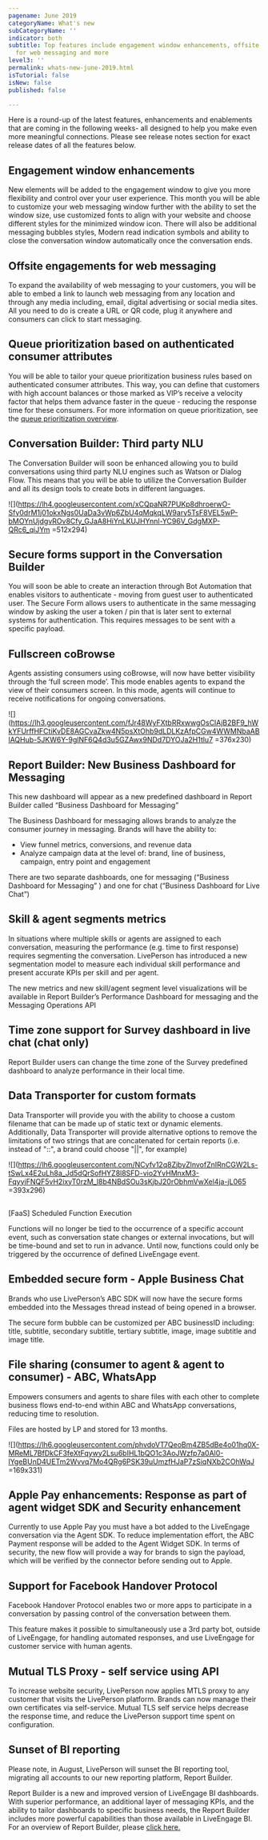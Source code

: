 ```yaml
---
pagename: June 2019
categoryName: What's new
subCategoryName: ''
indicator: both
subtitle: Top features include engagement window enhancements, offsite engagements
  for web messaging and more
level3: ''
permalink: whats-new-june-2019.html
isTutorial: false
isNew: false
published: false

---
```

Here is a round-up of the latest features, enhancements and enablements that are coming in the following weeks- all designed to help you make even more meaningful connections. Please see release notes section for exact release dates of all the features below.

## Engagement window enhancements

New elements will be added to the engagement window to give you more flexibility and control over your user experience. This month you will be able to customize your web messaging window further with the ability to set the window size, use customized fonts to align with your website and choose different styles for the minimized window icon. There will also be additional messaging bubbles styles, Modern read indication symbols and ability to close the conversation window automatically once the conversation ends.

## Offsite engagements for web messaging

To expand the availability of web messaging to your customers, you will be able to embed a link to launch web messaging from any location and through any media including, email, digital advertising or social media sites. All you need to do is create a URL or QR code, plug it anywhere and consumers can click to start messaging.

## Queue prioritization based on authenticated consumer attributes

You will be able to tailor your queue prioritization business rules based on authenticated consumer attributes. This way, you can define that customers with high account balances or those marked as VIP’s receive a velocity factor that helps them advance faster in the queue - reducing the response time for these consumers. For more information on queue prioritization, see the [queue prioritization overview](https://knowledge.liveperson.com/contact-center-management-messaging-operations-queue-management-queue-prioritization-overview.html).

## Conversation Builder: Third party NLU

The Conversation Builder will soon be enhanced allowing you to build conversations using third party NLU engines such as Watson or Dialog Flow. This means that you will be able to utilize the Conversation Builder and all its design tools to create bots in different languages.

![](https://lh4.googleusercontent.com/xCQpaNR7PUKp8dhroerwO-Sfy0drM1j01okxNgs0UaDa3vWp6ZbU4qMqkqLW9ary5TsF8VEL5wP-bMOYnUjdgvROv8Cfy_GJaA8HiYnLKUJHYnnl-YC96V_GdgMXP-QRc6_qiJYm =512x294)

## Secure forms support in the Conversation Builder

You will soon be able to create an interaction through Bot Automation that enables visitors to authenticate - moving from guest user to authenticated user. The Secure Form allows users to authenticate in the same messaging window by asking the user a token / pin that is later sent to external systems for authentication. This requires messages to be sent with a specific payload.

## Fullscreen coBrowse

Agents assisting consumers using coBrowse, will now have better visibility through the ‘full screen mode’. This mode enables agents to expand the view of their consumers screen. In this mode, agents will continue to receive notifications for ongoing conversations.

![](https://lh3.googleusercontent.com/fJr48WyFXtbRRxwwgOsClAjB2BF9_hWkYFUrffHFCtiKvDE8AGCvaZkw4N5psXtOhb9dLDLKzAfpCGw4WWMNbaABlAQHub-5JKW6Y-9glNF6Q4d3u5GZAwx9NDd7DYOJa2H1tlu7 =376x230)

## Report Builder: New Business Dashboard for Messaging

This new dashboard will appear as a new predefined dashboard in Report Builder called “Business Dashboard for Messaging”

The Business Dashboard for messaging allows brands to analyze the consumer journey in messaging. Brands will have the ability to:

* View funnel metrics, conversions, and revenue data
* Analyze campaign data at the level of: brand, line of business, campaign, entry point and engagement

There are two separate dashboards, one for messaging (“Business Dashboard for Messaging” ) and one for chat (“Business Dashboard for Live Chat”)

## Skill & agent segments metrics

In situations where multiple skills or agents are assigned to each conversation, measuring the performance (e.g. time to first response) requires segmenting the conversation. LivePerson has introduced a new segmentation model to measure each individual skill performance and present accurate KPIs per skill and per agent.

The new metrics and new skill/agent segment level visualizations will be available in Report Builder’s Performance Dashboard for messaging and the Messaging Operations API

## Time zone support for Survey dashboard in live chat (chat only)

Report Builder users can change the time zone of the Survey predefined dashboard to analyze performance in their local time.

## Data Transporter for custom formats

Data Transporter will provide you with the ability to choose a custom filename that can be made up of static text or dynamic elements. Additionally, Data Transporter will provide alternative options to remove the limitations of two strings that are concatenated for certain reports (i.e. instead of "::", a brand could choose "||", for example)

![](https://lh6.googleusercontent.com/NCyfv12q8ZjbyZlnvofZnIRnCGW2Ls-tSwLx4E2uLh8a_Jd5dQrSofHYZ8l8SFD-vio2YvHMnxM3-FqyyiFNQF5vH2ixyT0rzM_l8b4NBdSOu3sKjbJ20rObhmVwXel4ja-jL065 =393x296)

##   
\[FaaS\] Scheduled Function Execution

Functions will no longer be tied to the occurrence of a specific account event, such as conversation state changes or external invocations, but will be time-bound and set to run in advance. Until now, functions could only be triggered by the occurrence of defined LiveEngage event.

## Embedded secure form - Apple Business Chat

Brands who use LivePerson’s ABC SDK will now have the secure forms embedded into the Messages thread instead of being opened in a browser.

The secure form bubble can be customized per ABC businessID including: title, subtitle, secondary subtitle, tertiary subtitle, image, image subtitle and image title.

## File sharing (consumer to agent & agent to consumer) - ABC, WhatsApp

Empowers consumers and agents to share files with each other to complete business flows end-to-end within ABC and WhatsApp conversations, reducing time to resolution.

Files are hosted by LP and stored for 13 months.

![](https://lh6.googleusercontent.com/phvdoVT7QeoBm4ZB5dBe4o01hq0X-MReML7BfDkCF3feXtFqywy2Lsu6bIHL1bQO1c3AoJWzfp7a0Al0-lYgeBUnD4UETm2Wvvq7Mo4QRg6PSK39uUmzfHJaP7zSiqNXb2COhWqJ =169x331)

## Apple Pay enhancements: Response as part of agent widget SDK and Security enhancement

Currently to use Apple Pay you must have a bot added to the LiveEngage conversation via the Agent SDK. To reduce implementation effort, the ABC Payment response will be added to the Agent Widget SDK. In terms of security, the new flow will provide a way for brands to sign the payload, which will be verified by the connector before sending out to Apple.

## Support for Facebook Handover Protocol

Facebook Handover Protocol enables two or more apps to participate in a conversation by passing control of the conversation between them.

This feature makes it possible to simultaneously use a 3rd party bot, outside of LiveEngage, for handling automated responses, and use LiveEngage for customer service with human agents.

## Mutual TLS Proxy - self service using API

To increase website security, LivePerson now applies MTLS proxy to any customer that visits the LivePerson platform. Brands can now manage their own certificates via self-service. Mutual TLS self service helps decrease the response time, and reduce the LivePerson support time spent on configuration.

## Sunset of BI reporting

Please note, in August, LivePerson will sunset the BI reporting tool, migrating all accounts to our new reporting platform, Report Builder.

Report Builder is a new and improved version of LiveEngage BI dashboards. With superior performance, an additional layer of messaging KPIs, and the ability to tailor dashboards to specific business needs, the Report Builder includes more powerful capabilities than those available in LiveEngage BI. For an overview of Report Builder, please [click here.](https://knowledge.liveperson.com/data-reporting-report-builder-report-builder-overview.html)